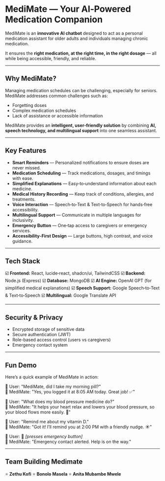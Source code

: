 # MediMate — Your AI‑Powered Medication Companion

MediMate is an **innovative AI chatbot** designed to act as a personal medication assistant for older adults and individuals managing chronic medication. 

It ensures the **right medication, at the right time, in the right dosage** — all while being accessible, friendly, and reliable.

---

## Why MediMate?

Managing medication schedules can be challenging, especially for seniors. MediMate addresses common challenges such as:
* Forgetting doses
* Complex medication schedules
* Lack of assistance or accessible information 

MediMate provides an **intelligent, user‑friendly solution** by combining **AI, speech technology, and multilingual support** into one seamless assistant.

---

## Key Features

* **Smart Reminders** — Personalized notifications to ensure doses are never missed.
* **Medication Scheduling** — Track medications, dosages, and timings with ease.
* **Simplified Explanations** — Easy‑to‑understand information about each medicine.
* **Medical History Recording** — Keep track of conditions, allergies, and treatments.
* **Voice Interaction** — Speech‑to‑Text & Text‑to‑Speech for hands‑free accessibility.
* **Multilingual Support** — Communicate in multiple languages for inclusivity.
* **Emergency Button** — One‑tap access to caregivers or emergency services.
* **Accessibility‑First Design** — Large buttons, high contrast, and voice guidance.

---

## Tech Stack

☑️ **Frontend:** React, lucide‑react, shadcn/ui, TailwindCSS
☑️ **Backend:** Node.js (Express)
☑️ **Database:** MongoDB
☑️ **AI Engine:** OpenAI GPT (for simplified medical explanations)
☑️ **Speech Support:** Google Speech‑to‑Text & Text‑to‑Speech
☑️ **Multilingual:** Google Translate API

---

## Security & Privacy
* Encrypted storage of sensitive data
* Secure authentication (JWT)
* Role-based access control (users vs caregivers)
* Emergency contact system

---
## Fun Demo

Here’s a quick example of MediMate in action:

👵 User: "MediMate, did I take my morning pill?"  
🤖 MediMate: "Yes, you logged it at 8:05 AM today. Great job! ✅"

👵 User: "What does my blood pressure medicine do?"  
🤖 MediMate: "It helps your heart relax and lowers your blood pressure, so your blood flows more easily. 💓"

👵 User: "Remind me about my vitamin D."  
🤖 MediMate: "Got it! I’ll remind you at 2:00 PM with a friendly nudge. ☀️"

👵 User: 🚨 *[presses emergency button]*  
🤖 MediMate: "Emergency contact alerted. Help is on the way."

---
## Team Building Medimate
⭐ **Zethu Kofi** ⭐ **Bonolo Masela** ⭐ **Anita Mubambe Mwele**

